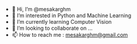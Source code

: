 - 👋 Hi, I’m @mesakarghm
- 👀 I’m interested in Python and Machine Learning
- 🌱 I’m currently learning Computer Vision
- 💞️ I’m looking to collaborate on ...
- 📫 How to reach me : mesakarghm@gmail.com

<!---
mesakarghm/mesakarghm is a ✨ special ✨ repository because its `README.md` (this file) appears on your GitHub profile.
You can click the Preview link to take a look at your changes.
--->
